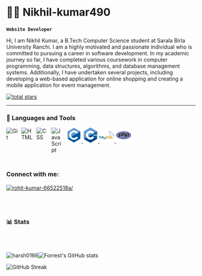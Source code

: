 
# 👨‍💻 Nikhil-kumar490 

**`Website Developer`**

Hi, I am Nikhil Kumar, a B.Tech Computer Science student at Sarala Birla University Ranchi. I am a highly motivated and passionate individual who is committed to pursuing a career in software development.
In my academic journey so far, I have completed various coursework in computer programming, data structures, algorithms, and database management systems. Additionally, I have undertaken several projects, including developing a web-based application for online shopping and creating a mobile application for event management.

   <p align="left">
      <a href="https://github.com/Nikhil-kumar490?tab=repositories&sort=stargazers">
         <img alt="total stars" title="Total stars on GitHub" src="https://custom-icon-badges.demolab.com/github/stars/Nikhil-kumar490?color=55960c&style=for-the-badge&labelColor=488207&logo=star"/></a>
   </p>

---

### 🧰 Languages and Tools


<img align="left" alt="Git" width="30px" style="padding-right:10px;" src="https://cdn.jsdelivr.net/gh/devicons/devicon/icons/git/git-original.svg" />
<img align="left" alt="HTML" width="30px" style="padding-right:10px;" src="https://cdn.jsdelivr.net/gh/devicons/devicon/icons/html5/html5-plain.svg" />
<img align="left" alt="CSS" width="30px" style="padding-right:10px;" src="https://cdn.jsdelivr.net/gh/devicons/devicon/icons/css3/css3-plain.svg" />
<img align="left" alt="JavaScript" width="30px" style="padding-right:10px;" src="https://cdn.jsdelivr.net/gh/devicons/devicon/icons/javascript/javascript-plain.svg" />
<a href="https://www.cprogramming.com/" target="_blank" rel="noreferrer"> <img src="https://raw.githubusercontent.com/devicons/devicon/master/icons/c/c-original.svg" alt="c" width="40" height="40"/> </a> 
<a href="https://www.w3schools.com/cpp/" target="_blank" rel="noreferrer"> <img src="https://raw.githubusercontent.com/devicons/devicon/master/icons/cplusplus/cplusplus-original.svg" alt="cplusplus" width="40" height="40"/> </a> 
<a href="https://www.w3schools.com/css/" target="_blank" rel="noreferrer"> 
<a href="https://www.mysql.com/" target="_blank" rel="noreferrer"> <img src="https://raw.githubusercontent.com/devicons/devicon/master/icons/mysql/mysql-original-wordmark.svg" alt="mysql" width="40" height="40"/> </a> 
 <a href="https://www.php.net" target="_blank" rel="noreferrer"> <img src="https://raw.githubusercontent.com/devicons/devicon/master/icons/php/php-original.svg" alt="php" width="40" height="40"/> </a> 


<br><br>
<h3 align="left">Connect with me:</h3>
<p align="left">
<a href="https://www.linkedin.com/in/nikhil-kumar-798ab2277" target="blank"><img align="center" src="https://upload.wikimedia.org/wikipedia/commons/thumb/c/ca/LinkedIn_logo_initials.png/800px-LinkedIn_logo_initials.png" alt="rohit-kumar-66522518a/" height="30" width="40" /></a>
</p><br><br>

### 📊 Stats
<br><br>

<img align="left" src="https://github-readme-stats.vercel.app/api/top-langs?username=Nikhil-kumar490&show_icons=true&locale=en&theme=gruvbox&layout=compact" alt="harsh0166" />

![Forrest's GitHub stats](https://github-readme-stats.vercel.app/api?username=Nikhil-kumar490&show_icons=true&theme=gruvbox)

 ![GitHub Streak](https://streak-stats.demolab.com?user=Nikhil-kumar490&theme=gruvbox&border_radius=4.5)





